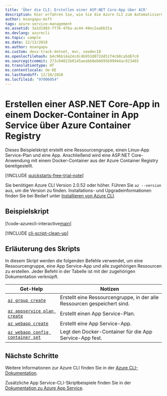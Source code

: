 ```yaml
---
title: 'Über die CLI: Erstellen einer ASP.NET Core-App über ACR'
description: Hier erfahren Sie, wie Sie die Azure CLI zum Automatisieren der Bereitstellung und Verwaltung Ihrer App Service-App verwenden. Dieses Beispiel zeigt, wie Sie über ACR eine Linux-ASP.NET Core-App erstellen.
author: msangapu-msft
tags: azure-service-management
ms.assetid: 3a2d1983-ff7b-476a-ac44-49ec2aabb31a
ms.devlang: azurecli
ms.topic: sample
ms.date: 12/13/2018
ms.author: msangapu
ms.custom: devx-track-dotnet, mvc, seodec18
ms.openlocfilehash: b4c96b14a24cdc4b953d072dd51f4cb0ca5d67c8
ms.sourcegitcommit: 273c04022b0145aeab68eb6695b99944ac923465
ms.translationtype: HT
ms.contentlocale: de-DE
ms.lasthandoff: 12/10/2020
ms.locfileid: "97006054"
---
```

# <a name="create-an-aspnet-core-app-in-a-docker-container-in-app-service-from-azure-container-registry"></a>Erstellen einer ASP.NET Core-App in einem Docker-Container in App Service über Azure Container Registry

Dieses Beispielskript erstellt eine Ressourcengruppe, einen Linux-App Service-Plan und eine App. Anschließend wird eine ASP.NET Core-Anwendung mit einem Docker-Container aus der Azure Container Registry bereitgestellt.


[!INCLUDE [quickstarts-free-trial-note](../../../includes/quickstarts-free-trial-note.md)]

Sie benötigen Azure CLI Version 2.0.52 oder höher. Führen Sie `az --version` aus, um die Version zu finden. Installations- und Upgradeinformationen finden Sie bei Bedarf unter [Installieren von Azure CLI]( /cli/azure/install-azure-cli).

## <a name="sample-script"></a>Beispielskript

[!code-azurecli-interactive[main](../../../cli_scripts/app-service/deploy-linux-acr/deploy-linux-acr.sh "Linux Azure Container Registry")]

[!INCLUDE [cli-script-clean-up](../../../includes/cli-script-clean-up.md)]

## <a name="script-explanation"></a>Erläuterung des Skripts

In diesem Skript werden die folgenden Befehle verwendet, um eine Ressourcengruppe, eine App Service-App und alle zugehörigen Ressourcen zu erstellen. Jeder Befehl in der Tabelle ist mit der zugehörigen Dokumentation verknüpft.

| Get-Help | Notizen |
|---|---|
| [`az group create`](/cli/azure/group#az-group-create) | Erstellt eine Ressourcengruppe, in der alle Ressourcen gespeichert sind. |
| [`az appservice plan create`](/cli/azure/appservice/plan#az-appservice-plan-create) | Erstellt einen App Service-Plan. |
| [`az webapp create`](/cli/azure/webapp#az-webapp-create) | Erstellt eine App Service-App. |
| [`az webapp config container set`](/cli/azure/webapp/config/container#az-webapp-config-container-set) | Legt den Docker-Container für die App Service-App fest. |

## <a name="next-steps"></a>Nächste Schritte

Weitere Informationen zur Azure CLI finden Sie in der [Azure CLI-Dokumentation](/cli/azure).

Zusätzliche App Service-CLI-Skriptbeispiele finden Sie in der [Dokumentation zu Azure App Service](../samples-cli.md).

